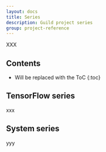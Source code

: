 ```yaml
---
layout: docs
title: Series
description: Guild project series
group: project-reference
---
```


XXX

## Contents

* Will be replaced with the ToC
{:toc}

## TensorFlow series

xxx

## System series

yyy
